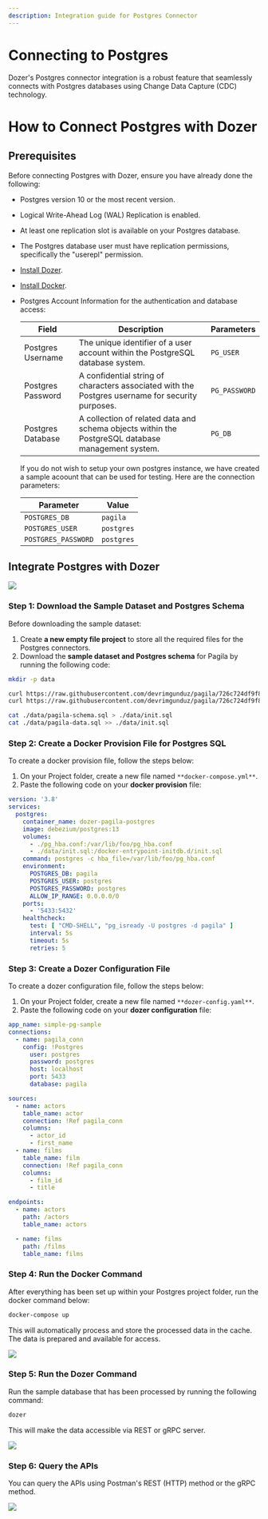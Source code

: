 ```yaml
---
description: Integration guide for Postgres Connector
---
```


# Connecting to Postgres 
Dozer's Postgres connector integration is a robust feature that seamlessly connects with Postgres databases using Change Data Capture (CDC) technology.

# How to Connect Postgres with Dozer

## Prerequisites

Before connecting Postgres with Dozer, ensure you have already done the following:

- Postgres version 10 or the most recent version.
- Logical Write-Ahead Log (WAL) Replication is enabled.
- At least one replication slot is available on your Postgres database.
- The Postgres database user must have replication permissions, specifically the "userepl" permission.
- [Install Dozer](https://getdozer.io/docs/installation).
- [Install Docker](https://www.docker.com/).
- Postgres Account Information for the authentication and database access:

  | Field              | Description                                                                                             | Parameters   |
  |--------------------|---------------------------------------------------------------------------------------------------------|--------------|
  | Postgres Username  | The unique identifier of a user account within the PostgreSQL database system.                         | `PG_USER`    |
  | Postgres Password  | A confidential string of characters associated with the Postgres username for security purposes.       | `PG_PASSWORD`  |
  | Postgres Database  | A collection of related data and schema objects within the PostgreSQL database management system.       | `PG_DB`        |

  If you do not wish to setup your own postgres instance, we have created a sample acoount that can be used for testing. Here are the connection parameters:

  | Parameter             | Value     |
  |-----------------------|-----------|
  | `POSTGRES_DB`           | `pagila`    |
  | `POSTGRES_USER`         | `postgres`  |
  | `POSTGRES_PASSWORD`     | `postgres`  |



## Integrate Postgres with Dozer

![](image2.png)

### Step 1: Download the Sample Dataset and Postgres Schema

Before downloading the sample dataset:

1. Create **a new empty file project** to store all the required files for the Postgres connectors.
2. Download the **sample dataset and Postgres schema** for Pagila by running the following code:

```bash
mkdir -p data

curl https://raw.githubusercontent.com/devrimgunduz/pagila/726c724df9f86406577c47790d6f8e6f2be06186/pagila-data.sql --output ./data/pagila-data.sql
curl https://raw.githubusercontent.com/devrimgunduz/pagila/726c724df9f86406577c47790d6f8e6f2be06186/pagila-schema.sql --output ./data/pagila-schema.sql

cat ./data/pagila-schema.sql > ./data/init.sql
cat ./data/pagila-data.sql >> ./data/init.sql

```

### Step 2: Create a Docker Provision File for Postgres SQL

To create a docker provision file, follow the steps below:

1. On your Project folder, create a new file named ` **docker-compose.yml** `.
2. Paste the following code on your **docker provision** file:

```yaml
version: '3.8'
services:
  postgres:
    container_name: dozer-pagila-postgres
    image: debezium/postgres:13
    volumes:
      - ./pg_hba.conf:/var/lib/foo/pg_hba.conf
      - ./data/init.sql:/docker-entrypoint-initdb.d/init.sql
    command: postgres -c hba_file=/var/lib/foo/pg_hba.conf
    environment:
      POSTGRES_DB: pagila
      POSTGRES_USER: postgres
      POSTGRES_PASSWORD: postgres
      ALLOW_IP_RANGE: 0.0.0.0/0
    ports:
      - '5433:5432'
    healthcheck:
      test: [ "CMD-SHELL", "pg_isready -U postgres -d pagila" ]
      interval: 5s
      timeout: 5s
      retries: 5

```

### Step 3: Create a Dozer Configuration File

To create a dozer configuration file, follow the steps below:

1. On your Project folder, create a new file named ` **dozer-config.yaml** `.
2. Paste the following code on your **dozer configuration** file:

```yaml
app_name: simple-pg-sample
connections:
  - name: pagila_conn
    config: !Postgres
      user: postgres
      password: postgres
      host: localhost
      port: 5433
      database: pagila

sources:
  - name: actors
    table_name: actor
    connection: !Ref pagila_conn
    columns:
      - actor_id
      - first_name
  - name: films
    table_name: film
    connection: !Ref pagila_conn
    columns:
      - film_id
      - title

endpoints:
  - name: actors
    path: /actors
    table_name: actors

  - name: films
    path: /films
    table_name: films

```

### Step 4: Run the Docker Command

After everything has been set up within your Postgres project folder, run the docker command below:

```bash
docker-compose up
```

This will automatically process and store the processed data in the cache. The data is prepared and available for access.

![](image1.gif)

### Step 5: Run the Dozer Command

Run the sample database that has been processed by running the following command:

```bash
dozer
```

This will make the data accessible via REST or gRPC server.

![](image3.gif)

### Step 6: Query the APIs

You can query the APIs using Postman's REST (HTTP) method or the gRPC method.

![](image4.gif)